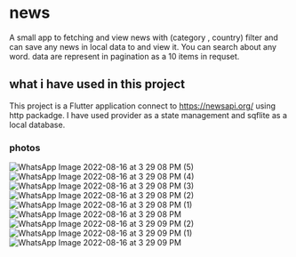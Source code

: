 # news

A small app to fetching and view news with (category , country) filter and can save any news in local data to and view it. You can search about any word. data are represent in pagination as a 10 items in requset.

## what i have used in this project

This project is a Flutter application connect to https://newsapi.org/ using http packadge.
I have used provider as a state management and sqflite as a local database.

### photos 

![WhatsApp Image 2022-08-16 at 3 29 08 PM (5)](https://user-images.githubusercontent.com/65000632/184891931-6886448a-04bc-4d30-a38a-38945746faee.jpeg)
![WhatsApp Image 2022-08-16 at 3 29 08 PM (4)](https://user-images.githubusercontent.com/65000632/184891937-f2d6cd11-664d-41c1-942f-0d0a7f78ff21.jpeg)
![WhatsApp Image 2022-08-16 at 3 29 08 PM (3)](https://user-images.githubusercontent.com/65000632/184891946-48618afd-22ed-4296-a6e3-ce1308af561f.jpeg)
![WhatsApp Image 2022-08-16 at 3 29 08 PM (2)](https://user-images.githubusercontent.com/65000632/184891955-0a8362fd-6051-4a56-96ad-d1150b14b9d6.jpeg)
![WhatsApp Image 2022-08-16 at 3 29 08 PM (1)](https://user-images.githubusercontent.com/65000632/184891958-b3cb99fa-f513-4bd2-bce6-e15860c5da41.jpeg)
![WhatsApp Image 2022-08-16 at 3 29 08 PM](https://user-images.githubusercontent.com/65000632/184891962-4abb6eb9-2078-4579-8da3-228763615559.jpeg)
![WhatsApp Image 2022-08-16 at 3 29 09 PM (2)](https://user-images.githubusercontent.com/65000632/184891966-e3ec8187-95d9-4325-bd6a-d4377927d760.jpeg)
![WhatsApp Image 2022-08-16 at 3 29 09 PM (1)](https://user-images.githubusercontent.com/65000632/184891971-545fcbd8-166e-4116-81d7-8a08fda1b700.jpeg)
![WhatsApp Image 2022-08-16 at 3 29 09 PM](https://user-images.githubusercontent.com/65000632/184891975-d08ec584-41fd-448e-9272-d7da11a61134.jpeg)
